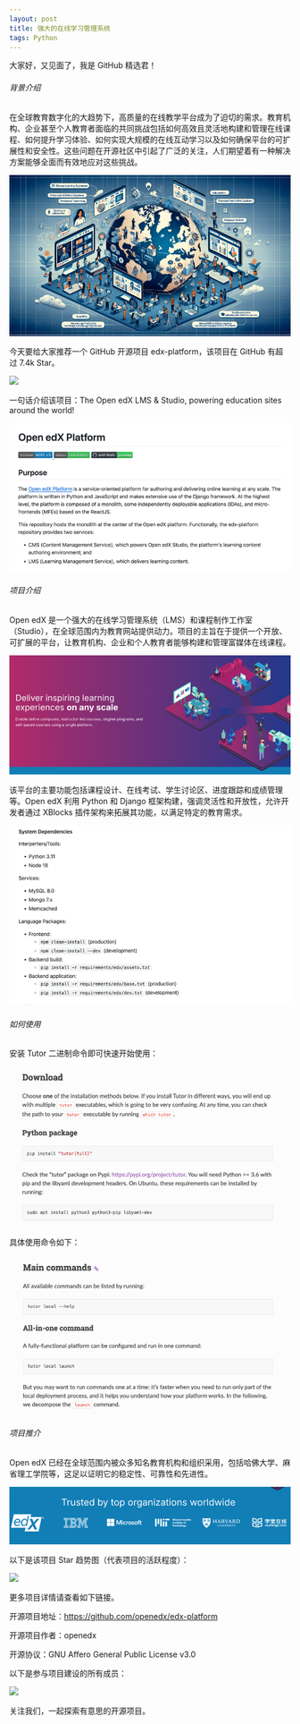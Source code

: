 ```yaml
---
layout: post
title: 强大的在线学习管理系统
tags: Python
---
```


大家好，又见面了，我是 GitHub 精选君！

###### 背景介绍

在全球教育数字化的大趋势下，高质量的在线教学平台成为了迫切的需求。教育机构、企业甚至个人教育者面临的共同挑战包括如何高效且灵活地构建和管理在线课程、如何提升学习体验、如何实现大规模的在线互动学习以及如何确保平台的可扩展性和安全性。这些问题在开源社区中引起了广泛的关注，人们期望着有一种解决方案能够全面而有效地应对这些挑战。 

![](https://raw.githubusercontent.com/ZhuPeng/pic/master/mac/compress_tmp-7c2efc91e83ebf47a9d0025aa64dd7b6.png)

今天要给大家推荐一个 GitHub 开源项目 edx-platform，该项目在 GitHub 有超过 7.4k Star。

![](https://stats.deeptrain.net/repo/openedx/edx-platform/?theme=light)

一句话介绍该项目：The Open edX LMS & Studio, powering education sites around the world!

![](https://raw.githubusercontent.com/ZhuPeng/pic/master/images/compress_image-20241017232033618.png)

###### 项目介绍

Open edX 是一个强大的在线学习管理系统（LMS）和课程制作工作室（Studio），在全球范围内为教育网站提供动力。项目的主旨在于提供一个开放、可扩展的平台，让教育机构、企业和个人教育者能够构建和管理富媒体在线课程。

![](https://raw.githubusercontent.com/ZhuPeng/pic/master/images/compress_image-20241017232129235.png)

该平台的主要功能包括课程设计、在线考试、学生讨论区、进度跟踪和成绩管理等。Open edX 利用 Python 和 Django 框架构建，强调灵活性和开放性，允许开发者通过 XBlocks 插件架构来拓展其功能，以满足特定的教育需求。

![](https://raw.githubusercontent.com/ZhuPeng/pic/master/images/compress_image-20241017232238086.png)

###### 如何使用

安装 Tutor 二进制命令即可快速开始使用：

![](https://raw.githubusercontent.com/ZhuPeng/pic/master/images/compress_image-20241017232556150.png)

具体使用命令如下：

![](https://raw.githubusercontent.com/ZhuPeng/pic/master/images/compress_image-20241017232659758.png)

###### 项目推介

Open edX 已经在全球范围内被众多知名教育机构和组织采用，包括哈佛大学、麻省理工学院等，这足以证明它的稳定性、可靠性和先进性。

![](https://raw.githubusercontent.com/ZhuPeng/pic/master/images/compress_image-20241017232912252.png)

以下是该项目 Star 趋势图（代表项目的活跃程度）：

![](https://api.star-history.com/svg?repos=openedx/edx-platform&type=Timeline)

更多项目详情请查看如下链接。

开源项目地址：https://github.com/openedx/edx-platform 

开源项目作者：openedx

开源协议：GNU Affero General Public License v3.0

以下是参与项目建设的所有成员：

![](https://contrib.rocks/image?repo=openedx/edx-platform)

关注我们，一起探索有意思的开源项目。

